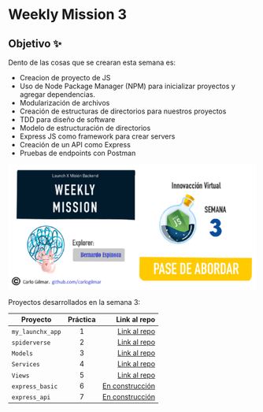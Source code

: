 # Weekly Mission 3

## Objetivo ✨

Dento de las cosas que se crearan esta semana es:

+ Creacion de proyecto de JS 
+ Uso de Node Package Manager (NPM) para inicializar proyectos y agregar dependencias.
+ Modularización de archivos
+ Creación de estructuras de directorios para nuestros proyectos
+ TDD para diseño de software
+ Modelo de estructuración de directorios
+ Express JS como framework para crear servers
+ Creación de un API como Express
+ Pruebas de endpoints con Postman 

![Image text](https://github.com/BernardoEspinoza02/playbook/blob/main/weekly_mission_3/Imagenes/Semana3.png)

Proyectos desarrollados en la semana 3:

| Proyecto | Práctica | Link al repo |
| ------------- |:-------------:| -----:|
|`my_launchx_app`|1|[Link al repo](https://github.com/BernardoEspinoza02/my_launchx_app)|
|`spiderverse`|2|[Link al repo](https://github.com/BernardoEspinoza02/Spidervers)|
|`Models`|3|[Link al repo](https://github.com/BernardoEspinoza02/Models)|
|`Services`|4|[Link al repo](https://github.com/BernardoEspinoza02/services)|
|`Views`|5|[Link al repo](https://github.com/BernardoEspinoza02/Views)|
|`express_basic`|6|[En construcción](https://github.com/BernardoEspinoza02)|
|`express_api`|7|[En construcción](https://github.com/BernardoEspinoza02)|
